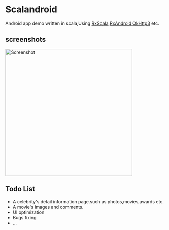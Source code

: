 # Scalandroid
Android app demo written in scala,Using [RxScala](https://github.com/ReactiveX/RxScala),[RxAndroid](https://github.com/ReactiveX/RxAndroid),[OkHttp3](https://github.com/square/okhttp) etc.

## screenshots

<img src="screenshots/movie-screenshots.gif" height="400" alt="Screenshot"/> 

## Todo List
* A celebrity's detail information page.such as photos,movies,awards etc.
* A movie's images and comments.
* UI optimization
* Bugs fixing
* ...
 



